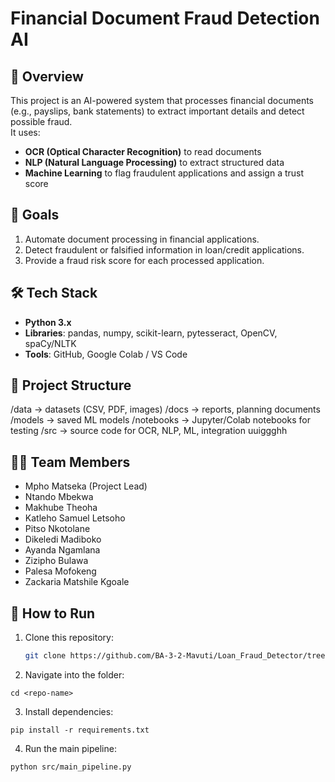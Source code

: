 # Financial Document Fraud Detection AI

## 📌 Overview
This project is an AI-powered system that processes financial documents (e.g., payslips, bank statements) to extract important details and detect possible fraud.  
It uses:
- **OCR (Optical Character Recognition)** to read documents
- **NLP (Natural Language Processing)** to extract structured data
- **Machine Learning** to flag fraudulent applications and assign a trust score

## 🎯 Goals
1. Automate document processing in financial applications.
2. Detect fraudulent or falsified information in loan/credit applications.
3. Provide a fraud risk score for each processed application.

## 🛠 Tech Stack
- **Python 3.x**
- **Libraries**: pandas, numpy, scikit-learn, pytesseract, OpenCV, spaCy/NLTK
- **Tools**: GitHub, Google Colab / VS Code

## 📂 Project Structure
/data -> datasets (CSV, PDF, images)
/docs -> reports, planning documents
/models -> saved ML models
/notebooks -> Jupyter/Colab notebooks for testing
/src -> source code for OCR, NLP, ML, integration
 uuiggghh
## 👨‍💻 Team Members
- Mpho Matseka (Project Lead)
- Ntando Mbekwa
- Makhube Theoha
- Katleho Samuel Letsoho
- Pitso Nkotolane 
- Dikeledi Madiboko
- Ayanda Ngamlana
- Zizipho Bulawa
- Palesa Mofokeng
- Zackaria Matshile Kgoale

## 🚀 How to Run
1. Clone this repository:
   ```bash
   git clone https://github.com/BA-3-2-Mavuti/Loan_Fraud_Detector/tree/main.git

2. Navigate into the folder:

  ```
cd <repo-name>
```
3. Install dependencies:
```
pip install -r requirements.txt
```
4. Run the main pipeline:
```
python src/main_pipeline.py
